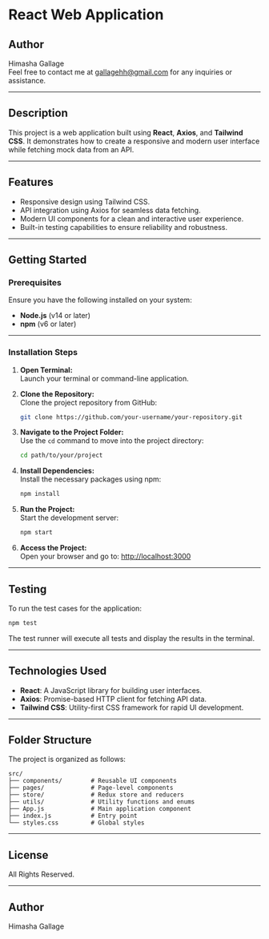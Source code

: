
# **React Web Application**

## **Author**  
Himasha Gallage  
Feel free to contact me at gallagehh@gmail.com for any inquiries or assistance.

---

## **Description**  
This project is a web application built using **React**, **Axios**, and **Tailwind CSS**. It demonstrates how to create a responsive and modern user interface while fetching mock data from an API.

---

## **Features**  
- Responsive design using Tailwind CSS.  
- API integration using Axios for seamless data fetching.  
- Modern UI components for a clean and interactive user experience.  
- Built-in testing capabilities to ensure reliability and robustness.  

---

## **Getting Started**

### **Prerequisites**  
Ensure you have the following installed on your system:  
- **Node.js** (v14 or later)  
- **npm** (v6 or later)  

---

### **Installation Steps**  

1. **Open Terminal:**  
   Launch your terminal or command-line application.

2. **Clone the Repository:**  
   Clone the project repository from GitHub:
   ```bash
   git clone https://github.com/your-username/your-repository.git
   ```

3. **Navigate to the Project Folder:**  
   Use the `cd` command to move into the project directory:
   ```bash
   cd path/to/your/project
   ```

4. **Install Dependencies:**  
   Install the necessary packages using npm:
   ```bash
   npm install
   ```

5. **Run the Project:**  
   Start the development server:
   ```bash
   npm start
   ```

6. **Access the Project:**  
   Open your browser and go to:
   [http://localhost:3000](http://localhost:3000)

---

## **Testing**  

To run the test cases for the application:  
```bash
npm test
```  
The test runner will execute all tests and display the results in the terminal.

---

## **Technologies Used**  
- **React**: A JavaScript library for building user interfaces.  
- **Axios**: Promise-based HTTP client for fetching API data.  
- **Tailwind CSS**: Utility-first CSS framework for rapid UI development.

---

## **Folder Structure**  
The project is organized as follows:  
```plaintext
src/
├── components/        # Reusable UI components
├── pages/             # Page-level components
├── store/             # Redux store and reducers
├── utils/             # Utility functions and enums
├── App.js             # Main application component
├── index.js           # Entry point
└── styles.css         # Global styles
```

---

## **License**  
All Rights Reserved.

---

## **Author**  
Himasha Gallage  

